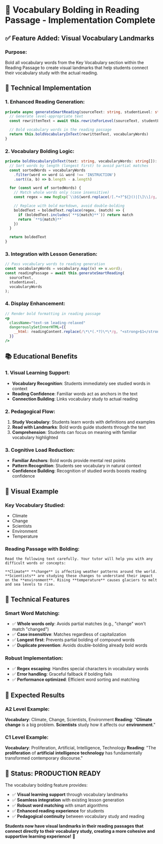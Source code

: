 # 🎯 Vocabulary Bolding in Reading Passage - Implementation Complete

## ✅ **Feature Added: Visual Vocabulary Landmarks**

### **Purpose:**

Bold all vocabulary words from the Key Vocabulary section within the Reading Passage to create visual landmarks that help students connect their vocabulary study with the actual reading.

## 🔧 **Technical Implementation**

### **1. Enhanced Reading Generation:**

```typescript
private async generateSmartReading(sourceText: string, studentLevel: string, vocabularyWords: string[] = []): Promise<string> {
  // Generate level-appropriate text
  const rewrittenText = await this.rewriteForLevel(sourceText, studentLevel, targetLength)

  // Bold vocabulary words in the reading passage
  return this.boldVocabularyInText(rewrittenText, vocabularyWords)
}
```

### **2. Vocabulary Bolding Logic:**

```typescript
private boldVocabularyInText(text: string, vocabularyWords: string[]): string {
  // Sort words by length (longest first) to avoid partial matches
  const sortedWords = vocabularyWords
    .filter(word => word && word !== 'INSTRUCTION')
    .sort((a, b) => b.length - a.length)

  for (const word of sortedWords) {
    // Match whole words only (case insensitive)
    const regex = new RegExp(`\\b${word.replace(/[.*+?^${}()|[\]\\]/g, '\\$&')}\\b`, 'gi')

    // Replace with bold markdown, avoid double-bolding
    boldedText = boldedText.replace(regex, (match) => {
      if (boldedText.includes(`**${match}**`)) return match
      return `**${match}**`
    })
  }

  return boldedText
}
```

### **3. Integration with Lesson Generation:**

```typescript
// Pass vocabulary words to reading generation
const vocabularyWords = vocabulary.map((v) => v.word);
const readingPassage = await this.generateSmartReading(
  sourceText,
  studentLevel,
  vocabularyWords
);
```

### **4. Display Enhancement:**

```jsx
// Render bold formatting in reading passage
<p
  className="text-sm leading-relaxed"
  dangerouslySetInnerHTML={{
    __html: readingContent.replace(/\*\*(.*?)\*\*/g, "<strong>$1</strong>"),
  }}
/>
```

## 📚 **Educational Benefits**

### **1. Visual Learning Support:**

- **Vocabulary Recognition**: Students immediately see studied words in context
- **Reading Confidence**: Familiar words act as anchors in the text
- **Connection Building**: Links vocabulary study to actual reading

### **2. Pedagogical Flow:**

1. **Study Vocabulary**: Students learn words with definitions and examples
2. **Read with Landmarks**: Bold words guide students through the text
3. **Comprehension**: Students can focus on meaning with familiar vocabulary highlighted

### **3. Cognitive Load Reduction:**

- **Familiar Anchors**: Bold words provide mental rest points
- **Pattern Recognition**: Students see vocabulary in natural context
- **Confidence Building**: Recognition of studied words boosts reading confidence

## 🎨 **Visual Example**

### **Key Vocabulary Studied:**

- Climate
- Change
- Scientists
- Environment
- Temperature

### **Reading Passage with Bolding:**

```
Read the following text carefully. Your tutor will help you with any difficult words or concepts:

**Climate** **change** is affecting weather patterns around the world. **Scientists** are studying these changes to understand their impact on the **environment**. Rising **temperature** causes glaciers to melt and sea levels to rise.
```

## 🔧 **Technical Features**

### **Smart Word Matching:**

- ✅ **Whole words only**: Avoids partial matches (e.g., "change" won't match "changed")
- ✅ **Case insensitive**: Matches regardless of capitalization
- ✅ **Longest first**: Prevents partial bolding of compound words
- ✅ **Duplicate prevention**: Avoids double-bolding already bold words

### **Robust Implementation:**

- ✅ **Regex escaping**: Handles special characters in vocabulary words
- ✅ **Error handling**: Graceful fallback if bolding fails
- ✅ **Performance optimized**: Efficient word sorting and matching

## 🎯 **Expected Results**

### **A2 Level Example:**

**Vocabulary**: Climate, Change, Scientists, Environment
**Reading**: "**Climate** **change** is a big problem. **Scientists** study how it affects our **environment**."

### **C1 Level Example:**

**Vocabulary**: Proliferation, Artificial, Intelligence, Technology
**Reading**: "The **proliferation** of **artificial** **intelligence** **technology** has fundamentally transformed contemporary discourse."

## 🚀 **Status: PRODUCTION READY**

The vocabulary bolding feature provides:

- ✅ **Visual learning support** through vocabulary landmarks
- ✅ **Seamless integration** with existing lesson generation
- ✅ **Robust word matching** with smart algorithms
- ✅ **Enhanced reading experience** for students
- ✅ **Pedagogical continuity** between vocabulary study and reading

**Students now have visual landmarks in their reading passages that connect directly to their vocabulary study, creating a more cohesive and supportive learning experience!** 🎉
